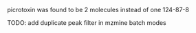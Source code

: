 picrotoxin was found to be 2 molecules instead of one 
124-87-8 

TODO: add duplicate peak filter in mzmine batch modes